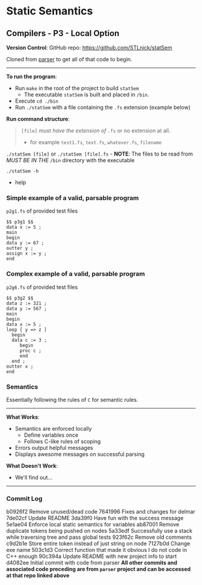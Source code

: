 # Static Semantics

## Compilers - P3 - Local Option

**Version Control**:
GitHub repo: https://github.com/STLnick/statSem

Cloned from [parser](https://github.com/STLnick/parser) to get all of that code to begin.

---

**To run the program**:
- Run `make` in the root of the project to build `statSem`
    - The executable `statSem` is built and placed in `/bin`.
- Execute `cd ./bin`
- Run `./statSem` with a file containing the `.fs` extension (example below)

**Run command structure**:

> `[file]` _must have the extension of_ `.fs` or no extension at all.
> - for example `test1.fs`, `text.fs`, `whatever.fs`, `filename`

`./statSem [file]` or `./statSem [file].fs`
    - **NOTE**: The files to be read from _MUST BE IN THE_ `/bin` directory with the executable

`./statSem -h`

- help


### Simple example of a valid, parsable program
`p2g1.fs` of provided test files

```
$$ p3g1 $$
data x := 5 ;
main
begin
data y := 67 ;
outter y ;
assign x := y ;
end
```

### Complex example of a valid, parsable program
`p2g6.fs` of provided test files

```
$$ p3g2 $$
data z := 321 ;
data y := 567 ;
main
begin
data x := 5 ;
loop [ y => z ]
  begin
  data c := 3 ;
     begin
     proc c ; 
     end
  end ;
outter x ;
end
```

### Semantics
Essentially following the rules of `C` for semantic rules.


---

**What Works**:
- Semantics are enforced locally
    - Define variables once
    - Follows C-like rules of scoping
- Errors output helpful messages
- Displays awesome messages on successful parsing

**What Doesn't Work**:
- We'll find out...

---
### Commit Log


b0926f2 Remove unused/dead code
7641996 Fixes and changes for delmar
7de02cf Update README
3da39f0 Have fun with the success message
5e1ae04 Enforce local static semantics for variables
ab87001 Remove duplicate tokens being pushed on nodes
5a33edf Successfully use a stack while traversing tree and pass global tests
923f62c Remove old comments
c9d2b1e Store entire token instead of just string on node
7127b0d Change exe name
503c1d3 Correct function that made it obvious I do not code in C++ enough
90c394a Update README with new project info to start
d4082ee Initial commit with code from parser
**All other commits and associated code preceding are from `parser` project and can be accessed at that repo linked above**

